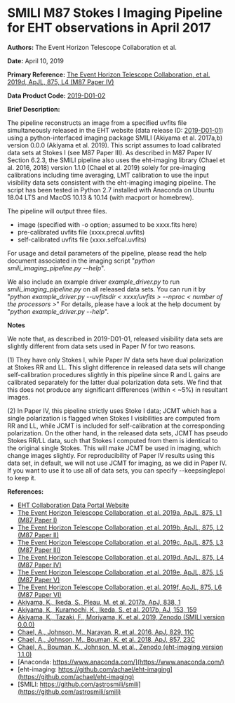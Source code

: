 # SMILI M87 Stokes I Imaging Pipeline for EHT observations in April 2017

**Authors:** The Event Horizon Telescope Collaboration et al.

**Date:** April 10, 2019

**Primary Reference:** [The Event Horizon Telescope Collaboration, et al. 2019d, ApJL, 875, L4 (M87 Paper IV)](https://doi.org/10.3847/2041-8213/ab0e85)

**Data Product Code:** [2019-D01-02](https://eventhorizontelescope.org/for-astronomers/data)

**Brief Description:**

The pipeline reconstructs an image from a specified uvfits file simultaneously
released in the EHT website (data release ID: [2019-D01-01](https://eventhorizontelescope.org/for-astronomers/data)) using a python-interfaced imaging package SMILI (Akiyama et al. 2017a,b) version 0.0.0 (Akiyama et al. 2019). This script assumes to load calibrated data sets at Stokes I (see M87 Paper III). As described in M87 Paper IV Section 6.2.3, the SMILI pipeline also uses the eht-imaging library (Chael et al. 2016, 2018) version 1.1.0 (Chael et al. 2019) solely for pre-imaging calibrations including time averaging, LMT calibration to use the input visibility data sets consistent with the eht-imaging imaging pipeline. The script has been tested in Python 2.7 installed with Anaconda on Ubuntu 18.04 LTS and MacOS 10.13 & 10.14 (with macport or homebrew).

The pipeline will output three files.

- image (specified with -o option; assumed to be xxxx.fits here)
- pre-calibrated uvfits file (xxxx.precal.uvfits)
- self-calibrated uvfits file (xxxx.selfcal.uvfits)

For usage and detail parameters of the pipeline, please read the help document associated in the imaging script "*python smili_imaging_pipeline.py --help*".

We also include an example driver *example_driver.py* to run *smili_imaging_pipeline.py* on all released data sets. You can run it by "*python example_driver.py --uvfitsdir < xxxx/uvfits > --nproc < number of the processors >*" For details, please have a look at the help document by "*python example_driver.py --help*".

**Notes**

We note that, as described in 2019-D01-01, released visibility data sets are
slightly different from data sets used in Paper IV for two reasons.

(1) They have only Stokes I, while Paper IV data sets have dual polarization at
Stokes RR and LL. This slight difference in released data sets will change
self-calibration procedures slightly in this pipeline since R and L gains are
calibrated separately for the latter dual polarization data sets. We find that
this does not produce any significant differences (within < ~5%) in resultant images.

(2) In Paper IV, this pipeline strictly uses Stoke I data; JCMT which has a
single polarization is flagged when Stokes I visibilities are computed from RR
and LL, while JCMT is included for self-calibration at the corresponding
polarization. On the other hand, in the released data sets, JCMT has pseudo
Stokes RR/LL data, such that Stokes I computed from them is identical to the
original single Stokes. This will make JCMT be used in imaging, which change
images slightly. For reproducibility of Paper IV results using this data set, in
default, we will not use JCMT for imaging, as we did in Paper IV. If you want
to use it to use all of data sets, you can specify --keepsinglepol to keep it.

**References:**

- [EHT Collaboration Data Portal Website](https://eventhorizontelescope.org/for-astronomers/data)
- [The Event Horizon Telescope Collaboration, et al. 2019a, ApJL, 875, L1 (M87 Paper I)](https://doi.org/10.3847/2041-8213/ab0ec7)
- [The Event Horizon Telescope Collaboration, et al. 2019b, ApJL, 875, L2 (M87 Paper II)](https://doi.org/10.3847/2041-8213/ab0c96)
- [The Event Horizon Telescope Collaboration, et al. 2019c, ApJL, 875, L3 (M87 Paper III)](https://doi.org/10.3847/2041-8213/ab0c57)
- [The Event Horizon Telescope Collaboration, et al. 2019d, ApJL, 875, L4 (M87 Paper IV)](https://doi.org/10.3847/2041-8213/ab0e85)
- [The Event Horizon Telescope Collaboration, et al. 2019e, ApJL, 875, L5 (M87 Paper V)](https://doi.org/10.3847/2041-8213/ab0f43)
- [The Event Horizon Telescope Collaboration, et al. 2019f, ApJL, 875, L6 (M87 Paper VI)](https://doi.org/10.3847/2041-8213/ab1141)
- [Akiyama, K., Ikeda, S., Pleau, M. et al. 2017a, ApJ, 838, 1](https://ui.adsabs.harvard.edu/#abs/2017ApJ...838....1A)
- [Akiyama, K., Kuramochi, K., Ikeda, S. et al. 2017b, AJ, 153, 159](https://ui.adsabs.harvard.edu/#abs/2017AJ....153..159A)
- [Akiyama, K., Tazaki, F., Moriyama, K. et al. 2019, Zenodo (SMILI version 0.0.0)](https://zenodo.org/record/2616725)
- [Chael, A., Johnson, M., Narayan, R. et al. 2016, ApJ, 829, 11C](https://ui.adsabs.harvard.edu/abs/2016ApJ...829...11C/abstract)
- [Chael, A., Johnson, M., Bouman, K. et al. 2018, ApJ, 857, 23C](https://ui.adsabs.harvard.edu/abs/2018ApJ...857...23C/abstract)
- [Chael, A., Bouman, K., Johnson, M. et al., Zenodo (eht-imaging version 1.1.0)](https://zenodo.org/record/2614016)
- [Anaconda: https://www.anaconda.com/](https://www.anaconda.com/)
- [eht-imaging: https://github.com/achael/eht-imaging](https://github.com/achael/eht-imaging)
- [SMILI: https://github.com/astrosmili/smili](https://github.com/astrosmili/smili)
